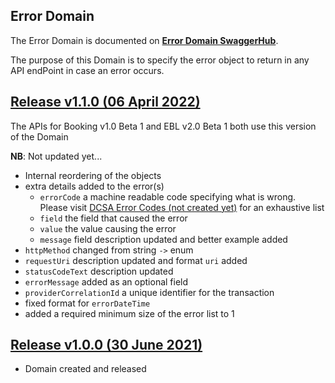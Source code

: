 ## Error Domain

The Error Domain is documented on [**Error Domain SwaggerHub**](https://app.swaggerhub.com/domains-docs/dcsaorg/ERROR_DOMAIN).

The purpose of this Domain is to specify the error object to return in any API endPoint in case an error occurs.

<a name="v110"></a>[Release v1.1.0 (06 April 2022)](https://app.swaggerhub.com/domains-docs/dcsaorg/ERROR_DOMAIN/1.1.0)
---
The APIs for Booking v1.0 Beta 1 and EBL v2.0 Beta 1 both use this version of the Domain

**NB**: Not updated yet...

- Internal reordering of the objects
- extra details added to the error(s)
  - `errorCode` a machine readable code specifying what is wrong. Please visit [DCSA Error Codes (not created yet)](https://dcsa.org) for an exhaustive list
  - `field` the field that caused the error
  - `value` the value causing the error
  - `message` field description updated and better example added
- `httpMethod` changed from string `->` enum
- `requestUri` description updated and format `uri` added
- `statusCodeText` description updated
- `errorMessage` added as an optional field
- `providerCorrelationId` a unique identifier for the transaction
- fixed format for `errorDateTime`
- added a required minimum size of the error list to 1

<a name="v100"></a>[Release v1.0.0 (30 June 2021)](https://app.swaggerhub.com/domains-docs/dcsaorg/ERROR_DOMAIN/1.0.0)
---
- Domain created and released
